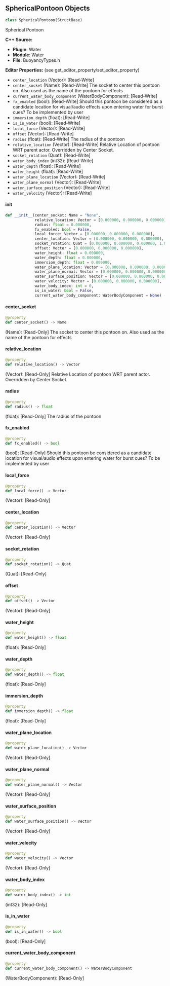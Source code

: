 ## SphericalPontoon Objects

```python
class SphericalPontoon(StructBase)
```

Spherical Pontoon

**C++ Source:**

- **Plugin**: Water
- **Module**: Water
- **File**: BuoyancyTypes.h

**Editor Properties:** (see get_editor_property/set_editor_property)

- ``center_location`` (Vector):  [Read-Write]
- ``center_socket`` (Name):  [Read-Write] The socket to center this pontoon on. Also used as the name of the pontoon for effects
- ``current_water_body_component`` (WaterBodyComponent):  [Read-Write]
- ``fx_enabled`` (bool):  [Read-Write] Should this pontoon be considered as a candidate location for visual/audio effects upon entering water for burst cues? To be implemented by user
- ``immersion_depth`` (float):  [Read-Write]
- ``is_in_water`` (bool):  [Read-Write]
- ``local_force`` (Vector):  [Read-Write]
- ``offset`` (Vector):  [Read-Write]
- ``radius`` (float):  [Read-Write] The radius of the pontoon
- ``relative_location`` (Vector):  [Read-Write] Relative Location of pontoon WRT parent actor. Overridden by Center Socket.
- ``socket_rotation`` (Quat):  [Read-Write]
- ``water_body_index`` (int32):  [Read-Write]
- ``water_depth`` (float):  [Read-Write]
- ``water_height`` (float):  [Read-Write]
- ``water_plane_location`` (Vector):  [Read-Write]
- ``water_plane_normal`` (Vector):  [Read-Write]
- ``water_surface_position`` (Vector):  [Read-Write]
- ``water_velocity`` (Vector):  [Read-Write]

<a id="unreal.SphericalPontoon.__init__"></a>

#### __init__

```python
def __init__(center_socket: Name = "None",
             relative_location: Vector = [0.000000, 0.000000, 0.000000],
             radius: float = 0.000000,
             fx_enabled: bool = False,
             local_force: Vector = [0.000000, 0.000000, 0.000000],
             center_location: Vector = [0.000000, 0.000000, 0.000000],
             socket_rotation: Quat = [0.000000, 0.000000, 0.000000, 1.000000],
             offset: Vector = [0.000000, 0.000000, 0.000000],
             water_height: float = 0.000000,
             water_depth: float = 0.000000,
             immersion_depth: float = 0.000000,
             water_plane_location: Vector = [0.000000, 0.000000, 0.000000],
             water_plane_normal: Vector = [0.000000, 0.000000, 0.000000],
             water_surface_position: Vector = [0.000000, 0.000000, 0.000000],
             water_velocity: Vector = [0.000000, 0.000000, 0.000000],
             water_body_index: int = 0,
             is_in_water: bool = False,
             current_water_body_component: WaterBodyComponent = None) -> None
```

<a id="unreal.SphericalPontoon.center_socket"></a>

#### center_socket

```python
@property
def center_socket() -> Name
```

(Name):  [Read-Only] The socket to center this pontoon on. Also used as the name of the pontoon for effects

<a id="unreal.SphericalPontoon.relative_location"></a>

#### relative_location

```python
@property
def relative_location() -> Vector
```

(Vector):  [Read-Only] Relative Location of pontoon WRT parent actor. Overridden by Center Socket.

<a id="unreal.SphericalPontoon.radius"></a>

#### radius

```python
@property
def radius() -> float
```

(float):  [Read-Only] The radius of the pontoon

<a id="unreal.SphericalPontoon.fx_enabled"></a>

#### fx_enabled

```python
@property
def fx_enabled() -> bool
```

(bool):  [Read-Only] Should this pontoon be considered as a candidate location for visual/audio effects upon entering water for burst cues? To be implemented by user

<a id="unreal.SphericalPontoon.local_force"></a>

#### local_force

```python
@property
def local_force() -> Vector
```

(Vector):  [Read-Only]

<a id="unreal.SphericalPontoon.center_location"></a>

#### center_location

```python
@property
def center_location() -> Vector
```

(Vector):  [Read-Only]

<a id="unreal.SphericalPontoon.socket_rotation"></a>

#### socket_rotation

```python
@property
def socket_rotation() -> Quat
```

(Quat):  [Read-Only]

<a id="unreal.SphericalPontoon.offset"></a>

#### offset

```python
@property
def offset() -> Vector
```

(Vector):  [Read-Only]

<a id="unreal.SphericalPontoon.water_height"></a>

#### water_height

```python
@property
def water_height() -> float
```

(float):  [Read-Only]

<a id="unreal.SphericalPontoon.water_depth"></a>

#### water_depth

```python
@property
def water_depth() -> float
```

(float):  [Read-Only]

<a id="unreal.SphericalPontoon.immersion_depth"></a>

#### immersion_depth

```python
@property
def immersion_depth() -> float
```

(float):  [Read-Only]

<a id="unreal.SphericalPontoon.water_plane_location"></a>

#### water_plane_location

```python
@property
def water_plane_location() -> Vector
```

(Vector):  [Read-Only]

<a id="unreal.SphericalPontoon.water_plane_normal"></a>

#### water_plane_normal

```python
@property
def water_plane_normal() -> Vector
```

(Vector):  [Read-Only]

<a id="unreal.SphericalPontoon.water_surface_position"></a>

#### water_surface_position

```python
@property
def water_surface_position() -> Vector
```

(Vector):  [Read-Only]

<a id="unreal.SphericalPontoon.water_velocity"></a>

#### water_velocity

```python
@property
def water_velocity() -> Vector
```

(Vector):  [Read-Only]

<a id="unreal.SphericalPontoon.water_body_index"></a>

#### water_body_index

```python
@property
def water_body_index() -> int
```

(int32):  [Read-Only]

<a id="unreal.SphericalPontoon.is_in_water"></a>

#### is_in_water

```python
@property
def is_in_water() -> bool
```

(bool):  [Read-Only]

<a id="unreal.SphericalPontoon.current_water_body_component"></a>

#### current_water_body_component

```python
@property
def current_water_body_component() -> WaterBodyComponent
```

(WaterBodyComponent):  [Read-Only]

<a id="unreal.BlueprintSessionResult"></a>